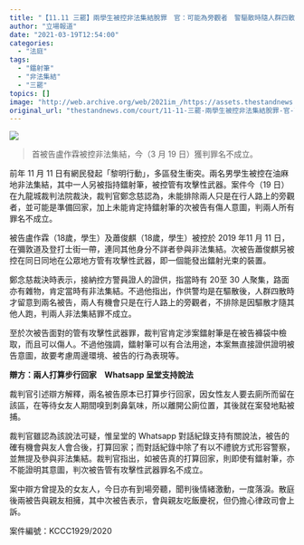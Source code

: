 ```yaml
---
title: "【11.11 三罷】兩學生被控非法集結脫罪　官：可能為旁觀者　警驅散時隨人群四散"
author: "立場報道"
date: "2021-03-19T12:54:00"
categories:
  - "法庭"
tags:
  - "鐳射筆"
  - "非法集結"
  - "三罷"
topics: []
image: "http://web.archive.org/web/2021im_/https://assets.thestandnews.com/media/photos/Layer200_OIEtK.png"
original_url: "thestandnews.com/court/11-11-三罷-兩學生被控非法集結脫罪-官-可能為旁觀者-警驅散時隨人群四散"
---
```

![](http://web.archive.org/web/2021im_/https://assets.thestandnews.com/media/photos/Layer200_OIEtK.png)
> 首被告盧作霖被控非法集結，今（3 月 19 日）獲判罪名不成立。

前年 11 月 11 日有網民發起「黎明行動」，多區發生衝突。兩名男學生被控在油麻地非法集結，其中一人另被指持鐳射筆，被控管有攻擊性武器。案件今（19 日）在九龍城裁判法院裁決，裁判官鄭念慈認為，未能排除兩人只是在行人路上的旁觀者，並可能是準備回家，加上未能肯定持鐳射筆的次被告有傷人意圖，判兩人所有罪名不成立。

被告盧作霖（18歲，學生）及蕭俊麒（18歲，學生）被控於 2019 年11 月 11 日，在彌敦道及登打士街一帶，連同其他身分不詳者參與非法集結。次被告蕭俊麒另被控在同日同地在公眾地方管有攻擊性武器，即一個能發出鐳射光束的裝置。

鄭念慈裁決時表示，接納控方警員證人的證供，指當時有 20至 30 人聚集，路面亦有雜物，肯定當時有非法集結。不過他指出，作供警均是在驅散後，人群四散時才留意到兩名被告，兩人有機會只是在行人路上的旁觀者，不排除是因驅散才隨其他人跑，判兩人非法集結罪不成立。

至於次被告面對的管有攻擊性武器罪，裁判官肯定涉案鐳射筆是在被告褲袋中檢取，而且可以傷人。不過他強調，鐳射筆可以有合法用途，本案無直接證供證明被告意圖，故要考慮周邊環境、被告的行為表現等。

**辯方：兩人打算步行回家　Whatsapp 呈堂支持說法**

裁判官引述辯方解釋，兩名被告原本已打算步行回家，因女性友人要去廁所而留在該區，在等待女友人期間嗅到刺鼻氣味，所以離開公廁位置，其後就在案發地點被捕。

裁判官雖認為該說法可疑，惟呈堂的 Whatsapp 對話紀錄支持有關說法，被告的確有機會與友人會合後，打算回家；而對話紀錄中除了有以不禮貌方式形容警察，並無提及參與非法集結。裁判官指出，如被告真的打算回家，則即使有鐳射筆，亦不能證明其意圖，判次被告管有攻擊性武器罪名不成立。

案中辯方曾提及的女友人，今日亦有到場旁聽，聞判後情緒激動，一度落淚。散庭後兩被告與親友相擁，其中次被告表示，會與親友吃飯慶祝，但仍擔心律政司會上訴。

案件編號：KCCC1929/2020